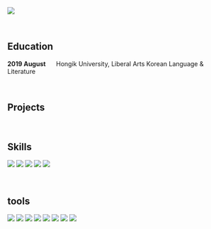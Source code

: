 <img src="https://capsule-render.vercel.app/api?text=Seungyeon&nbsp;&nbsp;&nbsp;&nbsp;&nbsp;Sung&fontColor=000000&type=soft&color=ffffff&animation=fadeIn&fontSize=80"
/>

<br>

## Education
**2019 August** &nbsp;&nbsp;&nbsp;&nbsp; Hongik University, Liberal Arts Korean Language & Literature

<br>

## Projects

<br>

## Skills
<img src="https://img.shields.io/badge/HTML5-b4e7bb?style=flat-square&logo=HTML5&logoColor=000000"/> <img src="https://img.shields.io/badge/CSS3-b4e7bb?style=flat-square&logo=CSS3&logoColor=000000"/> <img src="https://img.shields.io/badge/Sass-b4e7bb?style=flat-square&logo=sass&logoColor=000000"/> <img src="https://img.shields.io/badge/JavaScript-b4e7bb?style=flat-square&logo=JavaScript&logoColor=000000"/> <img src="https://img.shields.io/badge/jQuery-b4e7bb?style=flat-square&logo=jQuery&logoColor=000000"/>

<br>

## tools
<img src="https://img.shields.io/badge/Photoshop-e7b4cc?style=flat-square&logo=adobephotoshop&logoColor=000000"/> <img src="https://img.shields.io/badge/XD-e7b4cc?style=flat-square&logo=adobexd&logoColor=000000"/> <img src="https://img.shields.io/badge/Zeplin-e7b4cc?style=flat-square&"/> <img src="https://img.shields.io/badge/Git-e7b4cc?style=flat-square&logo=git&logoColor=000000"> <img src="https://img.shields.io/badge/Atlassian-e7b4cc?style=flat-square&logo=Atlassian&logoColor=000000"/> <img src="https://img.shields.io/badge/Jira-e7b4cc?style=flat-square&logo=Jira&logoColor=000000"/> <img src="https://img.shields.io/badge/Slack-e7b4cc?style=flat-square&logo=slack&logoColor=000000"/> <img src="https://img.shields.io/badge/Microsoft Teams-e7b4cc?style=flat-square&logo=microsoftteams&logoColor=000000"/>
